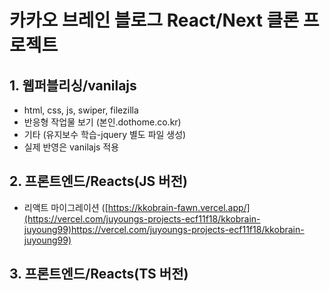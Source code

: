 # 카카오 브레인 블로그 React/Next 클론 프로젝트

## 1. 웹퍼블리싱/vanilajs

- html, css, js, swiper, filezilla
- 반응형 작업물 보기 (본인.dothome.co.kr)
- 기타 (유지보수 학습-jquery 별도 파일 생성)
- 실제 반영은 vanilajs 적용

## 2. 프론트엔드/Reacts(JS 버전)

- 리액트 마이그레이션 ([https://kkobrain-fawn.vercel.app/](https://vercel.com/juyoungs-projects-ecf11f18/kkobrain-juyoung99)https://vercel.com/juyoungs-projects-ecf11f18/kkobrain-juyoung99)

## 3. 프론트엔드/Reacts(TS 버전)
